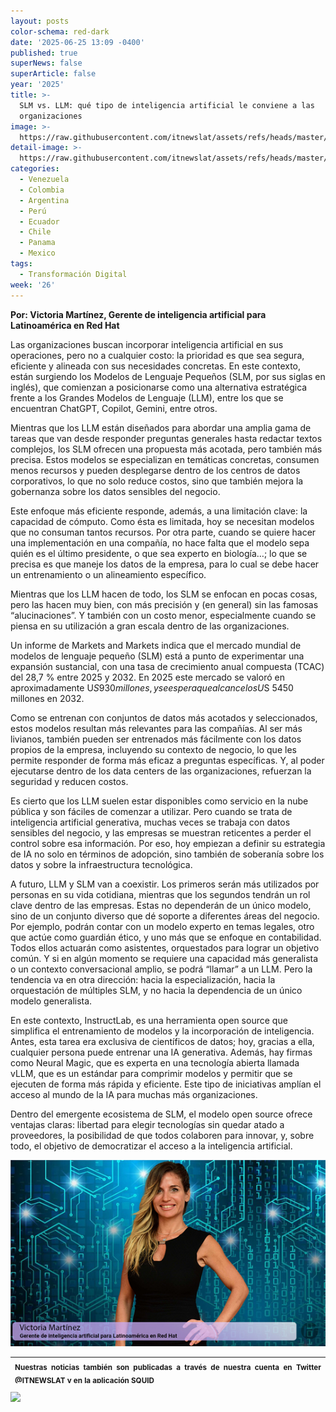 ```yaml
---
layout: posts
color-schema: red-dark
date: '2025-06-25 13:09 -0400'
published: true
superNews: false
superArticle: false
year: '2025'
title: >-
  SLM vs. LLM: qué tipo de inteligencia artificial le conviene a las
  organizaciones
image: >-
  https://raw.githubusercontent.com/itnewslat/assets/refs/heads/master/img/540x320/Victoria-Martinez-p.jpg
detail-image: >-
  https://raw.githubusercontent.com/itnewslat/assets/refs/heads/master/img/1024x680/Victoria-Martinez-g.jpg
categories:
  - Venezuela
  - Colombia
  - Argentina
  - Perú
  - Ecuador
  - Chile
  - Panama
  - Mexico
tags:
  - Transformación Digital
week: '26'
---
```

**Por: Victoria Martínez, Gerente de inteligencia artificial para Latinoamérica en Red Hat**

Las organizaciones buscan incorporar inteligencia artificial en sus operaciones, pero no a cualquier costo: la prioridad es que sea segura, eficiente y alineada con sus necesidades concretas. En este contexto, están surgiendo los Modelos de Lenguaje Pequeños (SLM, por sus siglas en inglés), que comienzan a posicionarse como una alternativa estratégica frente a los Grandes Modelos de Lenguaje (LLM), entre los que se encuentran ChatGPT, Copilot, Gemini, entre otros.

Mientras que los LLM están diseñados para abordar una amplia gama de tareas que van desde responder preguntas generales hasta redactar textos complejos, los SLM ofrecen una propuesta más acotada, pero también más precisa. Estos modelos se especializan en temáticas concretas, consumen menos recursos y pueden desplegarse dentro de los centros de datos corporativos, lo que no solo reduce costos, sino que también mejora la gobernanza sobre los datos sensibles del negocio.

Este enfoque más eficiente responde, además, a una limitación clave: la capacidad de cómputo. Como ésta es limitada, hoy se necesitan modelos que no consuman tantos recursos. Por otra parte, cuando se quiere hacer una implementación en una compañía, no hace falta que el modelo sepa quién es el último presidente, o que sea experto en biología…; lo que se precisa es que maneje los datos de la empresa, para lo cual se debe hacer un entrenamiento o un alineamiento específico. 

Mientras que los LLM hacen de todo, los SLM se enfocan en pocas cosas, pero las hacen muy bien, con más precisión y (en general) sin las famosas “alucinaciones”. Y también con un costo menor, especialmente cuando se piensa en su utilización a gran escala dentro de las organizaciones. 

Un informe de Markets and Markets indica que el mercado mundial de modelos de lenguaje pequeño (SLM) está a punto de experimentar una expansión sustancial, con una tasa de crecimiento anual compuesta (TCAC) del 28,7 % entre 2025 y 2032. En 2025 este mercado se valoró en aproximadamente U$S 930 millones, y se espera que alcance los U$S 5450 millones en 2032.

Como se entrenan con conjuntos de datos más acotados y seleccionados, estos modelos resultan más relevantes para las compañías. Al ser más livianos, también pueden ser entrenados más fácilmente con los datos propios de la empresa, incluyendo su contexto de negocio, lo que les permite responder de forma más eficaz a preguntas específicas. Y, al poder ejecutarse dentro de los data centers de las organizaciones, refuerzan la seguridad y reducen costos.

Es cierto que los LLM suelen estar disponibles como servicio en la nube pública y son fáciles de comenzar a utilizar. Pero cuando se trata de inteligencia artificial generativa, muchas veces se trabaja con datos sensibles del negocio, y las empresas se muestran reticentes a perder el control sobre esa información. Por eso, hoy empiezan a definir su estrategia de IA no solo en términos de adopción, sino también de soberanía sobre los datos y sobre la infraestructura tecnológica.

A futuro, LLM y SLM van a coexistir. Los primeros serán más utilizados por personas en su vida cotidiana, mientras que los segundos tendrán un rol clave dentro de las empresas. Estas no dependerán de un único modelo, sino de un conjunto diverso que dé soporte a diferentes áreas del negocio. Por ejemplo, podrán contar con un modelo experto en temas legales, otro que actúe como guardián ético, y uno más que se enfoque en contabilidad. Todos ellos actuarán como asistentes, orquestados para lograr un objetivo común. Y si en algún momento se requiere una capacidad más generalista o un contexto conversacional amplio, se podrá “llamar” a un LLM. Pero la tendencia va en otra dirección: hacia la especialización, hacia la orquestación de múltiples SLM, y no hacia la dependencia de un único modelo generalista.

En este contexto, InstructLab, es una herramienta open source que simplifica el entrenamiento de modelos y la incorporación de inteligencia. Antes, esta tarea era exclusiva de científicos de datos; hoy, gracias a ella, cualquier persona puede entrenar una IA generativa. Además, hay firmas como Neural Magic, que es experta en una tecnología abierta llamada vLLM, que es un estándar para comprimir modelos y permitir que se ejecuten de forma más rápida y eficiente. Este tipo de iniciativas amplían el acceso al mundo de la IA para muchas más organizaciones.

Dentro del emergente ecosistema de SLM, el modelo open source ofrece ventajas claras: libertad para elegir tecnologías sin quedar atado a proveedores, la posibilidad de que todos colaboren para innovar, y, sobre todo, el objetivo de democratizar el acceso a la inteligencia artificial.

![](https://raw.githubusercontent.com/itnewslat/assets/refs/heads/master/img/540x320/Victoria-Martinez-p.jpg)

<table style="height: 42px;" width="569">
<tbody>
<tr>
<td style="text-align: justify;"><sub><strong>Nuestras noticias también son publicadas a través de nuestra cuenta en Twitter <a href="https://twitter.com/itnewslat?lang=es">@ITNEWSLAT</a> y en la aplicación <a href="https://squidapp.co/en/">SQUID</a></strong></sub></td>
</tr>
</tbody>
</table>

<img src="https://tracker.metricool.com/c3po.jpg?hash=56f88a41e39ab42c063cc51676587a04"/>